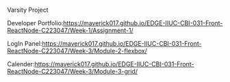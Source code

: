 Varsity Project

Developer Portfolio:https://maverick017.github.io/EDGE-IIUC-CBI-031-Front-ReactNode-C223047/Week-1/Assignment-1/

LogIn Panel:https://maverick017.github.io/EDGE-IIUC-CBI-031-Front-ReactNode-C223047/Week-3/Module-2-flexbox/

Calender:https://maverick017.github.io/EDGE-IIUC-CBI-031-Front-ReactNode-C223047/Week-3/Module-3-grid/
